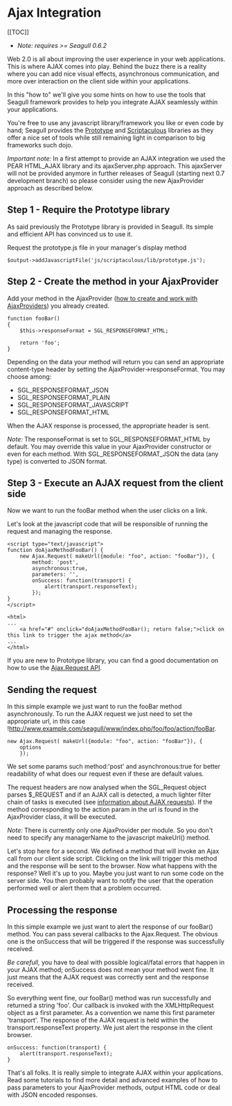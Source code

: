 <!-- Name: Howto/AJAX/AjaxIntegration -->
<!-- Version: 8 -->
<!-- Last-Modified: 2007/11/08 15:40:24 -->
<!-- Author: lyric -->
# Ajax Integration
[[TOC]]

 * *Note: requires >= Seagull 0.6.2*

Web 2.0 is all about improving the user experience in your web applications. This is where AJAX comes into play. Behind the buzz there is a reality where you can add nice visual effects, asynchronous communication, and more over interaction on the client side within your applications.

In this "how to" we'll give you some hints on how to use the tools that Seagull framework provides to help you integrate AJAX seamlessly within your applications.

You're free to use any javascript library/framework you like or even code by hand; Seagull provides the [Prototype](http://www.prototypejs.org) and [Scriptaculous](http://script.aculo.us) libraries as they offer a nice set of tools while still remaining light in comparison to big frameworks such dojo.

*Important note:* In a first attempt to provide an AJAX integration we used the PEAR HTML_AJAX library and its ajaxServer.php approach. This ajaxServer will not be provided anymore in further releases of Seagull (starting next 0.7 development branch) so please consider using the new AjaxProvider approach as described below.

## Step 1 - Require the Prototype library

As said previously the Prototype library is provided in Seagull. Its simple and efficient API has convinced us to use it.

Request the prototype.js file in your manager's display method


    $output->addJavascriptFile('js/scriptaculous/lib/prototype.js');

## Step 2 - Create the method in your <moduleName>AjaxProvider

Add your method in the <moduleName>AjaxProvider ([how to create and work with AjaxProviders](/wiki:Howto/AJAX/AjaxProvider/)) you already created.


    function fooBar()
    {
        $this->responseFormat = SGL_RESPONSEFORMAT_HTML;
    
        return 'foo';
    }

Depending on the data your method will return you can send an appropriate content-type header by setting the AjaxProvider->responseFormat. You may choose among:

 * SGL_RESPONSEFORMAT_JSON
 * SGL_RESPONSEFORMAT_PLAIN
 * SGL_RESPONSEFORMAT_JAVASCRIPT
 * SGL_RESPONSEFORMAT_HTML

When the AJAX response is processed, the appropriate header is sent.

*Note:* The responseFormat is set to SGL_RESPONSEFORMAT_HTML by default. You may override this value in your <moduleName>AjaxProvider constructor or even for each method. With SGL_RESPONSEFORMAT_JSON the data (any type) is converted to JSON format. 
## Step 3 - Execute an AJAX request from the client side

Now we want to run the fooBar method when the user clicks on a link.

Let's look at the javascript code that will be responsible of running the request and managing the response.


    <script type="text/javascript">
    function doAjaxMethodFooBar() {
        new Ajax.Request( makeUrl({module: "foo", action: "fooBar"}), {
            method: 'post',
            asynchronous:true,
            parameters: '',
            onSuccess: function(transport) {
                alert(transport.responseText);
            });
    }
    </script>
    
    <html>
    ...
        <a href="#" onclick="doAjaxMethodFooBar(); return false;">click on this link to trigger the ajax method</a>
    ...
    </html>

If you are new to Prototype library, you can find a good documentation on how to use the [Ajax.Request API](http://prototypejs.org/api/ajax/request). 

## Sending the request

In this simple example we just want to run the fooBar method asynchronously. To run the AJAX request we just need to set the appropriate url, in this case !http://www.example.com/seagull/www/index.php/foo/foo/action/fooBar.


    new Ajax.Request( makeUrl({module: "foo", action: "fooBar"}), {
        options
        });

We set some params such method:'post' and asynchronous:true for better readability of what does our request even if these are default values.

The request headers are now analysed when the SGL_Request object parses $_REQUEST and if an AJAX call is detected, a much lighter filter chain of tasks is executed (see [information about AJAX requests](/wiki:Howto/AJAX/AjaxRequests/)). If the method corresponding to the action param in the url is found in the <moduleName>AjaxProvider class, it will be executed.

*Note:* There is currently only one AjaxProvider per module. So you don't need to specify any managerName to the javascript makeUrl() method.

Let's stop here for a second. We defined a method that will invoke an Ajax call from our client side script. Clicking on the link will trigger this method and the response will be sent to the browser. Now what happens with the response? Well it's up to you. Maybe you just want to run some code on the server side. You then probably want to notify the user that the operation performed well or alert them that a problem occurred.

## Processing the response

In this simple example we just want to alert the response of our fooBar() method. You can pass several callbacks to the Ajax.Request. The obvious one is the onSuccess that will be triggered if the response was successfully received.

*Be carefull,* you have to deal with possible logical/fatal errors that happen in your AJAX method; onSuccess does not mean your method went fine. It just means that the AJAX request was correctly sent and the response received.

So everything went fine, our fooBar() method was run successfully and returned a string 'foo'. Our callback is invoked with the XMLHttpRequest object as a first parameter. As a convention we name this first parameter 'transport'. The response of the AJAX request is held within the transport.responseText property. We just alert the response in the client browser.


    onSuccess: function(transport) {
        alert(transport.responseText);
    }


That's all folks. It is really simple to integrate AJAX within your applications. Read some tutorials to find more detail and advanced examples of how to pass parameters to your AjaxProvider methods, output HTML code or deal with JSON encoded responses.